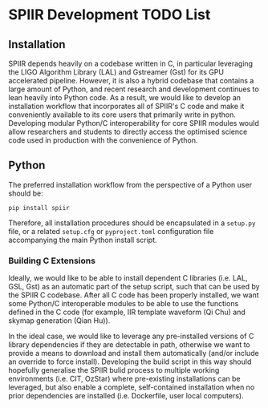 # SPIIR Development TODO List

## Installation

SPIIR depends heavily on a codebase written in C, in particular leveraging the LIGO 
Algorithm Library (LAL) and Gstreamer (Gst) for its GPU accelerated pipeline. However, 
it is also a hybrid codebase that contains a large amount of Python, and recent 
research and development continues to lean heavily into Python code. As a result, we 
would like to develop an installation workflow that incorporates all of SPIIR's C code 
and make it conveniently available to its core users that primarily write in python.
Developing modular Python/C interoperability for core SPIIR modules would allow 
researchers and students to directly access the optimised science code used in 
production with the convenience of Python.

## Python

The preferred installation workflow from the perspective of a Python user should be:

    pip install spiir

Therefore, all installation procedures should be encapsulated in a `setup.py` file, or a
related `setup.cfg` or `pyproject.toml` configuration file accompanying the main Python 
install script.

### Building C Extensions

Ideally, we would like to be able to install dependent C libraries (i.e. LAL, GSL, Gst) 
as an automatic part of the setup script, such that can be used by the SPIIR C codebase.
After all C code has been properly installed, we want some Python/C interoperable 
modules to be able to use the functions defined in the C code (for example, IIR 
template waveform (Qi Chu) and skymap generation (Qian Hu)).

In the ideal case, we would like to leverage any pre-installed versions of C library 
dependencies if they are detectable in path, otherwise we want to provide a means to 
download and install them automatically (and/or include an override to force install). 
Developing the build script in this way should hopefully generalise the SPIIR bulid 
process to multiple working environments (i.e. CIT, OzStar) where pre-existing 
installations can be leveraged, but also enable a complete, self-contained installation 
when no prior dependencies are installed (i.e. Dockerfile, user local computers).
